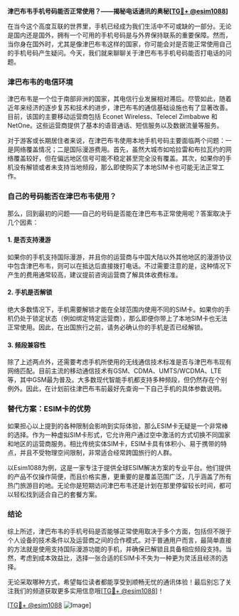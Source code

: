 **津巴布韦手机号码能否正常使用？——揭秘电话通讯的奥秘[[TG💪+ @esim1088](https://t.me/s/esim1088)]**

在当今这个高度互联的世界里，手机已经成为我们生活中不可或缺的一部分。无论是国内还是国外，拥有一个可用的手机号码是与外界保持联系的重要保障。然而，当你身在国外时，尤其是像津巴布韦这样的国家，你可能会对是否能正常使用自己的手机号码产生疑问。今天，我们就来聊聊关于津巴布韦手机号码能否打电话的问题。

### 津巴布韦的电信环境

津巴布韦是一个位于南部非洲的国家，其电信行业发展相对滞后。尽管如此，随着近年来经济的逐步复苏和技术的进步，津巴布韦的通信基础设施也有了显著改善。目前，该国的主要移动运营商包括 Econet Wireless、Telecel Zimbabwe 和 NetOne。这些运营商提供了基本的语音通话、短信服务以及数据流量等服务。

对于游客或长期居住者来说，在津巴布韦使用本地手机号码主要面临两个问题：一是网络覆盖情况；二是国际漫游费用。首先，虽然大城市如哈拉雷和布拉瓦约的网络覆盖较好，但在偏远地区信号可能不稳定甚至完全没有覆盖。其次，如果你的手机没有解锁或者未支持当地频段，那么即使购买了本地SIM卡也可能无法正常工作。

### 自己的号码能否在津巴布韦使用？

那么，回到最初的问题——自己的号码是否能在津巴布韦正常使用呢？答案取决于几个因素：

#### 1. 是否支持漫游
如果你的手机支持国际漫游，并且你的运营商与中国大陆以外其他地区的漫游协议中包含津巴布韦，则可以在抵达后直接拨打电话。不过需要注意的是，这种情况下产生的费用通常较高，建议提前咨询运营商了解具体收费标准。

#### 2. 手机是否解锁
绝大多数情况下，手机需要解锁才能在全球范围内使用不同的SIM卡。如果你的手机仍处于锁定状态（例如绑定特定运营商），那么即便你带上了本地SIM卡也无法正常使用。因此，在出国旅行之前，请务必确认你的手机是否已经解锁。

#### 3. 频段兼容性
除了上述两点外，还需要考虑手机所使用的无线通信技术标准是否与津巴布韦现有网络匹配。目前主流的移动通信技术有GSM、CDMA、UMTS/WCDMA、LTE等，其中GSM最为普及。大多数现代智能手机都支持多种频段，但仍然存在个别例外。因此，在计划前往津巴布韦前最好先查询一下自己手机的具体参数说明。

### 替代方案：ESIM卡的优势

如果担心以上提到的各种限制会影响到实际体验，那么ESIM卡无疑是一个非常棒的选择。作为一种虚拟SIM卡形式，它允许用户通过空中激活的方式切换不同国家和地区的运营商服务。相比传统实体SIM卡，ESIM卡具有体积小、易于携带的特点，并且不受物理空间限制，非常适合经常跨国旅行的人群。

以Esim1088为例，这是一家专注于提供全球ESIM解决方案的专业平台。他们提供的产品不仅操作简便，而且价格实惠，更重要的是覆盖范围广泛，几乎涵盖了所有热门旅游目的地。无论你是短期访问津巴布韦还是计划在那里停留较长时间，都可以轻松找到适合自己的套餐方案。

### 结论

综上所述，津巴布韦的手机号码是否能够正常使用取决于多个方面，包括但不限于个人设备的技术条件以及运营商之间的合作模式。对于普通用户而言，最简单直接的方法就是使用支持国际漫游功能的手机，并确保已解锁且具备相应频段支持。当然，考虑到成本效益比，选择一张合适的ESIM卡不失为一种更为灵活且经济的选择。

无论采取哪种方式，希望每位读者都能享受到顺畅无忧的通讯体验！最后别忘了关注我们的频道获取更多实用信息哦[[TG💪+ @esim1088](https://t.me/s/esim1088)]！

[[TG💪+ @esim1088](https://t.me/s/esim1088) ![Image](https://i.postimg.cc/4NQfJmqS/Snipaste-2025-05-13-00-14-12.png)]